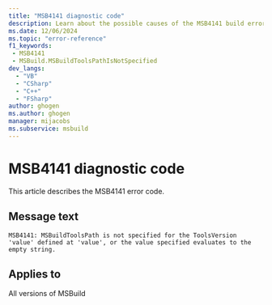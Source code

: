 ```yaml
---
title: "MSB4141 diagnostic code"
description: Learn about the possible causes of the MSB4141 build error, and get troubleshooting tips.
ms.date: 12/06/2024
ms.topic: "error-reference"
f1_keywords:
 - MSB4141
 - MSBuild.MSBuildToolsPathIsNotSpecified
dev_langs:
  - "VB"
  - "CSharp"
  - "C++"
  - "FSharp"
author: ghogen
ms.author: ghogen
manager: mijacobs
ms.subservice: msbuild
---
```


# MSB4141 diagnostic code

<!-- :::ErrorDefinitionDescription::: -->
<!-- :::editable-content name="introDescription"::: -->
This article describes the MSB4141 error code.
<!-- :::editable-content-end::: -->

## Message text

`MSB4141: MSBuildToolsPath is not specified for the ToolsVersion 'value' defined at 'value', or the value specified evaluates to the empty string.`

<!-- :::editable-content name="postOutputDescription"::: -->
<!--
{StrBegin="MSB4141: "}
-->
<!-- :::editable-content-end::: -->
<!-- :::ErrorDefinitionDescription-end::: -->

## Applies to

All versions of MSBuild
